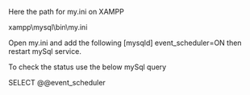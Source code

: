 Here the path for my.ini on XAMPP

xampp\mysql\bin\my.ini

Open my.ini and add the following
[mysqld]
event_scheduler=ON
then restart mySql service.

To check the status use the below mySql query

SELECT @@event_scheduler
